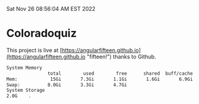 Sat Nov 26 08:56:04 AM EST 2022

# Coloradoquiz


This project is live at [https://angularfifteen.github.io](https://angularfifteen.github.io "fifteen!") thanks to Github.

```bash
System Memory
               total        used        free      shared  buff/cache   available
Mem:            15Gi       7.3Gi       1.1Gi       1.6Gi       6.9Gi       6.1Gi
Swap:          8.0Gi       3.3Gi       4.7Gi
System Storage
2.0G	.
```
```bash
